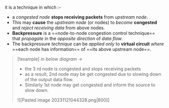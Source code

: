 it is a technique in which :-
- a *congested node* **stops receiving packets** from *upstream node*.
- This may **cause** the *upstream node* (or nodes) to *become* **congested** and *reject* *receiving data* from above nodes.
- **Backpressure** is a ==node-to-node congestion control technique== that *propagate* in the *opposite direction* of *data flow*.
- The backpressure *technique* can be *applied only* to **virtual circuit** *where* ==each node has information== of ==its above upstream node==.

>[!example] *in below diagram ->*
>- the 3 rd node is congested and stops receiving packets
>- as a result, 2nd node may be get congested due to slowing down of the output data flow.
>- Similarly 1st node may get congested and inform the source to slow down.
>
> ![[Pasted image 20231121044328.png|800]]

